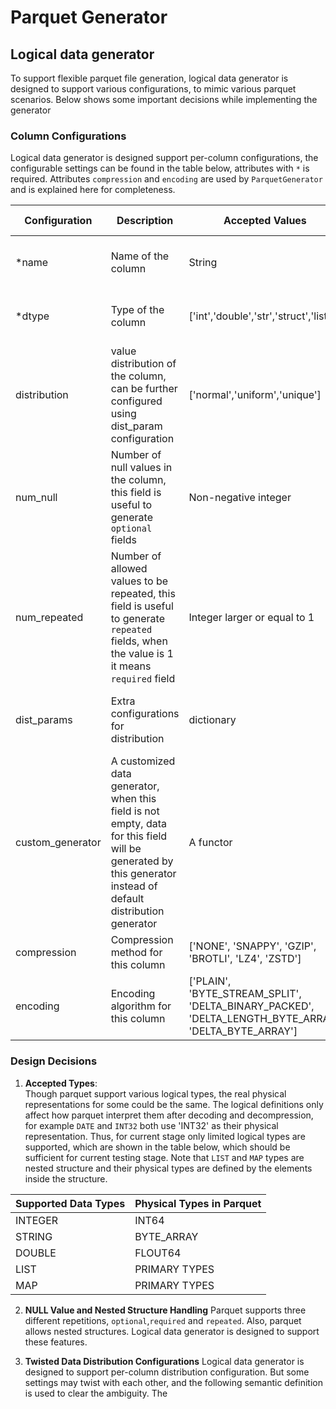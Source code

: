 # Parquet Generator

## Logical data generator

To support flexible parquet file generation, logical data generator is designed to support various configurations, to mimic various parquet scenarios. Below shows some important decisions while implementing the generator

### Column Configurations
Logical data generator is designed support per-column configurations, the configurable settings can be found in the table below, attributes with `*` is required. Attributes `compression` and `encoding` are used by `ParquetGenerator` and is explained here for completeness.

<center>

| Configuration | Description | Accepted Values | Default Value |
| --- | --- | --- | --- |
| *name | Name of the column | String | None, this field is required |
| *dtype | Type of the column | ['int','double','str','struct','list'] | None, this field is required|
| distribution | value distribution of the column, can be further configured using dist_param configuration | ['normal','uniform','unique'] | 'normal' |
| num_null | Number of null values in the column, this field is useful to generate `optional` fields | Non-negative integer | 0 |
| num_repeated | Number of allowed values to be repeated, this field is useful to generate `repeated` fields, when the value is 1 it means `required` field | Integer larger or equal to 1 | 1 |
| dist_params | Extra configurations for distribution | dictionary | None, this field can be empty |
| custom_generator | A customized data generator, when this field is not empty, data for this field will be generated by this generator instead of default distribution generator | A functor | None, this field can be empty |
| compression | Compression method for this column | ['NONE', 'SNAPPY', 'GZIP', 'BROTLI', 'LZ4', 'ZSTD'] | 'NONE' |
| encoding | Encoding algorithm for this column | ['PLAIN', 'BYTE_STREAM_SPLIT', 'DELTA_BINARY_PACKED', 'DELTA_LENGTH_BYTE_ARRAY', 'DELTA_BYTE_ARRAY'] | 'PLAIN' |

</center>

### Design Decisions

1. **Accepted Types**:   
Though parquet support various logical types, the real physical representations for some could be the same. The logical definitions only affect how parquet interpret them after decoding and decompression, for example `DATE` and `INT32` both use 'INT32' as their physical representation. Thus, for current stage only limited logical types are supported, which are shown in the table below, which should be sufficient for current testing stage. Note that `LIST` and `MAP` types are nested structure and their physical types are defined by the elements inside the structure.

<center>

| Supported Data Types | Physical Types in Parquet |
| --- | --- |
| INTEGER| INT64 |
| STRING | BYTE_ARRAY |
| DOUBLE | FLOUT64 |
| LIST   | PRIMARY TYPES | 
| MAP    | PRIMARY TYPES |

</center>

2. **NULL Value and Nested Structure Handling**
Parquet supports three different repetitions, `optional`,`required` and `repeated`. Also, parquet allows nested structures. Logical data generator is designed to support these features. 

3. **Twisted Data Distribution Configurations**
Logical data generator is designed to support per-column distribution configuration. But some settings may twist with each other, and the following semantic definition is used to clear the ambiguity. The 

